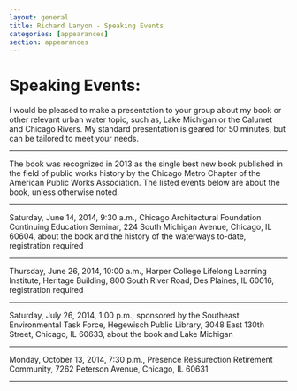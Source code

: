 ```yaml
---
layout: general
title: Richard Lanyon - Speaking Events
categories: [appearances]
section: appearances
---
```


# Speaking Events:
I would be pleased to make a presentation to your group about my book or other relevant urban water topic, such as, Lake Michigan or the Calumet and Chicago Rivers. My standard presentation is geared for 50 minutes, but can be tailored to meet your needs. 

----

The book was recognized in 2013 as the single best new book published in the field of public works history by the Chicago Metro Chapter of the American Public Works Association. The listed events below are about the book, unless otherwise noted.

----

Saturday, June 14, 2014, 9:30 a.m., Chicago Architectural Foundation Continuing Education Seminar, 224 South Michigan Avenue, Chicago, IL 60604, about the book and the history of the waterways to-date, registration required

----

Thursday, June 26, 2014, 10:00 a.m., Harper College Lifelong Learning Institute, Heritage Building, 800 South River Road, Des Plaines, IL 60016, registration required 

----

Saturday, July 26, 2014, 1:00 p.m., sponsored by the Southeast Environmental Task Force, Hegewisch Public Library, 3048 East 130th Street, Chicago, IL 60633, about the book and Lake Michigan

----

Monday, October 13, 2014, 7:30 p.m., Presence Ressurection Retirement Community, 7262 Peterson Avenue, Chicago, IL 60631

----
